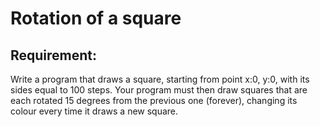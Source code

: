 # Rotation of a square

## Requirement:

Write a program that draws a square, starting from point x:0, y:0, with its sides equal to 100 steps.
Your program must then draw squares that are each rotated 15 degrees from the previous one (forever), changing its colour every time it draws a new square.
